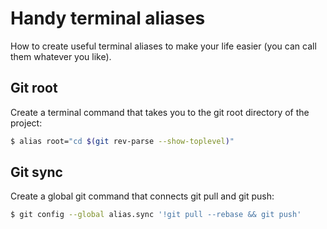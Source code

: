 # Handy terminal aliases

How to create useful terminal aliases to make your life easier (you can call them whatever you like).

## Git root
Create a terminal command that takes you to the git root directory of the project:
```sh
$ alias root="cd $(git rev-parse --show-toplevel)"
```

## Git sync
Create a global git command that connects git pull and git push:

```sh
$ git config --global alias.sync '!git pull --rebase && git push'
```
